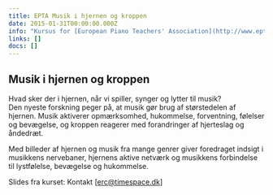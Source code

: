 ```yaml
---
title: EPTA Musik i hjernen og kroppen
date: 2015-01-31T00:00:00.000Z
info: "Kursus for [European Piano Teachers' Association](http://www.epta.dk)   \nD. 31. januar 2015 kl. 12.30-14.30  \nBrofogedvej 10, 2400 København NV"
links: []
docs: []
---
```


## Musik i hjernen og kroppen   
 
Hvad sker der i hjernen, når vi spiller, synger og lytter til musik?  
Den nyeste forskning peger på, at musik gør brug af størstedelen af hjernen. Musik aktiverer opmærksomhed, hukommelse, forventning, følelser og bevægelse, og kroppen reagerer med forandringer af hjerteslag og åndedræt.  

Med billeder af hjernen og musik fra mange genrer giver foredraget indsigt i musikkens nervebaner, hjernens aktive netværk og musikkens forbindelse til lystfølelse, bevægelse og hukommelse.

Slides fra kurset: Kontakt [erc@timespace.dk]